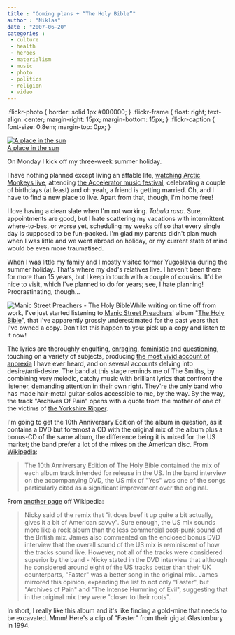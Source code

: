 ```yaml
---
title : "Coming plans + “The Holy Bible”"
author : "Niklas"
date : "2007-06-20"
categories : 
 - culture
 - health
 - heroes
 - materialism
 - music
 - photo
 - politics
 - religion
 - video
---
```


.flickr-photo { border: solid 1px #000000; } .flickr-frame { float: right; text-align: center; margin-right: 15px; margin-bottom: 15px; } .flickr-caption { font-size: 0.8em; margin-top: 0px; }

[![A place in the sun](http://farm2.static.flickr.com/1169/559890830_c1274ef633_m.jpg)](http://www.flickr.com/photos/pivic/559890830/ "photo sharing")  
[A place in the sun](http://www.flickr.com/photos/pivic/559890830/)  

On Monday I kick off my three-week summer holiday.

I have nothing planned except living an affable life, [watching Arctic Monkeys live](http://www.last.fm/event/206102), attending [the Accelerator music festival](http://luger.se/accelerator), celebrating a couple of birthdays (at least) and oh yeah, a friend is getting married. Oh, and I have to find a new place to live. Apart from that, though, I'm home free!

I love having a clean slate when I'm not working. _Tabula rasa_. Sure, appointments are good, but I hate scattering my vacations with intermittent where-to-bes, or worse yet, scheduling my weeks off so that every single day is supposed to be fun-packed. I'm glad my parents didn't plan much when I was little and we went abroad on holiday, or my current state of mind would be even more traumatised.

When I was little my family and I mostly visited former Yugoslavia during the summer holiday. That's where my dad's relatives live. I haven't been there for more than 15 years, but I keep in touch with a couple of cousins. It'd be nice to visit, which I've planned to do for years; see, I hate planning! Procrastinating, though...  

![Manic Street Preachers - The Holy Bible](http://upload.wikimedia.org/wikipedia/en/e/ec/Biblemanics.JPG)While writing on time off from work, I've just started listening to [Manic Street Preachers](http://manicstreetpreachers.com)' album "[The Holy Bible](http://en.wikipedia.org/wiki/The_Holy_Bible_(album))", that I've apparently grossly underestimated for the past years that I've owned a copy. Don't let this happen to you: pick up a copy and listen to it now!

The lyrics are thoroughly engulfing, [enraging](http://www.lyricsdir.com/manic-street-preachers-ifwhiteamericatoldthetruthforonedayitsworldwouldfallapart-lyrics.html), [feministic](http://en.wikipedia.org/wiki/Of_Walking_Abortion) and [questioning](http://en.wikipedia.org/wiki/Yes_%28song%29), touching on a variety of subjects, producing [the most vivid account of anorexia](http://en.wikipedia.org/wiki/4st_7lb) I have ever heard, and on several accounts delving into desire/anti-desire. The band at this stage reminds me of The Smiths, by combining very melodic, catchy music with brilliant lyrics that confront the listener, demanding attention in their own right. They're the only band who has made hair-metal guitar-solos accessible to me, by the way. By the way, the track "Archives Of Pain" opens with a quote from the mother of one of the victims of [the Yorkshire Ripper](http://en.wikipedia.org/wiki/Peter_Sutcliffe).

I'm going to get the 10th Anniversary Edition of the album in question, as it contains a DVD but foremost a CD with the original mix of the album plus a bonus-CD of the same album, the difference being it is mixed for the US market; the band prefer a lot of the mixes on the American disc. From [Wikipedia](http://en.wikipedia.org/wiki/Yes_%28song%29):

> The 10th Anniversary Edition of The Holy Bible contained the mix of each album track intended for release in the US. In the band interview on the accompanying DVD, the US mix of "Yes" was one of the songs particularly cited as a significant improvement over the original.

From [another page](http://en.wikipedia.org/wiki/The_Holy_Bible_(album)) off Wikipedia:

> Nicky said of the remix that "it does beef it up quite a bit actually, gives it a bit of American savvy". Sure enough, the US mix sounds more like a rock album than the less commercial post-punk sound of the British mix. James also commented on the enclosed bonus DVD interview that the overall sound of the US mix is reminiscent of how the tracks sound live. However, not all of the tracks were considered superior by the band - Nicky stated in the DVD interview that although he considered around eight of the US tracks better than their UK counterparts, "Faster" was a better song in the original mix. James mirrored this opinion, expanding the list to not only "Faster", but "Archives of Pain" and "The Intense Humming of Evil", suggesting that in the original mix they were "closer to their roots".

In short, I really like this album and it's like finding a gold-mine that needs to be excavated. Mmm! Here's a clip of "Faster" from their gig at Glastonbury in 1994.
